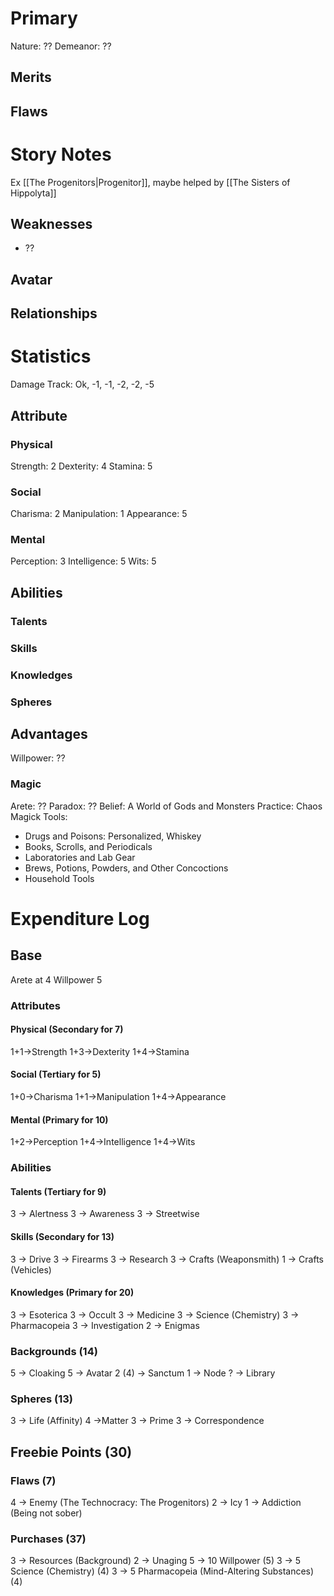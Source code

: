 # Primary
Nature: ??
Demeanor: ??
## Merits

## Flaws

# Story Notes
Ex [[The Progenitors|Progenitor]], maybe helped by [[The Sisters of Hippolyta]] 
## Weaknesses
- ??
## Avatar
## Relationships
# Statistics

Damage Track: Ok, -1, -1, -2, -2, -5
## Attribute
### Physical
Strength: 2
Dexterity: 4
Stamina: 5
### Social
Charisma: 2
Manipulation: 1
Appearance: 5
### Mental
Perception: 3
Intelligence: 5
Wits: 5
## Abilities
### Talents

### Skills

### Knowledges
### Spheres

## Advantages
Willpower: ??
### Magic
Arete: ??
Paradox: ??
Belief: A World of Gods and Monsters
Practice: Chaos Magick
Tools:
- Drugs and Poisons: Personalized, Whiskey
- Books, Scrolls, and Periodicals
- Laboratories and Lab Gear
- Brews, Potions, Powders, and Other Concoctions
- Household Tools

# Expenditure Log

## Base

Arete at 4
Willpower 5

### Attributes

#### Physical (Secondary for 7)
1+1->Strength
1+3->Dexterity
1+4->Stamina
#### Social (Tertiary for 5)
1+0->Charisma
1+1->Manipulation
1+4->Appearance

#### Mental (Primary for 10)
1+2->Perception
1+4->Intelligence
1+4->Wits

### Abilities
#### Talents (Tertiary for 9)
3 -> Alertness
3 -> Awareness
3 -> Streetwise
#### Skills (Secondary for 13)
3 -> Drive
3 -> Firearms
3 -> Research
3 -> Crafts (Weaponsmith)
1 -> Crafts (Vehicles)
#### Knowledges (Primary for 20)
3 -> Esoterica
3 -> Occult
3 -> Medicine
3 -> Science (Chemistry)
3 -> Pharmacopeia
3 -> Investigation
2 -> Enigmas
### Backgrounds (14)
5 -> Cloaking
5 -> Avatar
2 (4) -> Sanctum
1 -> Node
? -> Library
### Spheres (13)
3 -> Life (Affinity)
4 ->Matter
3 -> Prime
3 -> Correspondence
## Freebie Points (30)

### Flaws (7)
4 -> Enemy (The Technocracy: The Progenitors)
2 -> Icy
1 -> Addiction (Being not sober)

### Purchases (37)
3 -> Resources (Background)
2 -> Unaging
5 -> 10 Willpower (5)
3 -> 5 Science (Chemistry) (4)
3 -> 5 Pharmacopeia (Mind-Altering Substances) (4)


